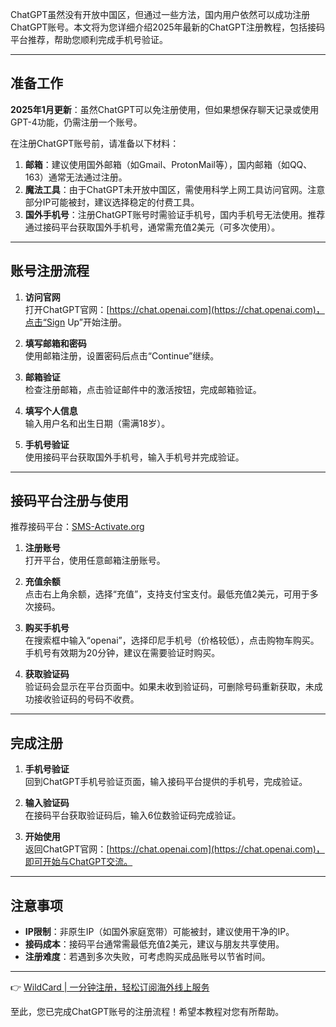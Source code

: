 ChatGPT虽然没有开放中国区，但通过一些方法，国内用户依然可以成功注册ChatGPT账号。本文将为您详细介绍2025年最新的ChatGPT注册教程，包括接码平台推荐，帮助您顺利完成手机号验证。

---

## 准备工作

**2025年1月更新**：虽然ChatGPT可以免注册使用，但如果想保存聊天记录或使用GPT-4功能，仍需注册一个账号。

在注册ChatGPT账号前，请准备以下材料：

1. **邮箱**：建议使用国外邮箱（如Gmail、ProtonMail等），国内邮箱（如QQ、163）通常无法通过注册。
2. **魔法工具**：由于ChatGPT未开放中国区，需使用科学上网工具访问官网。注意部分IP可能被封，建议选择稳定的付费工具。
3. **国外手机号**：注册ChatGPT账号时需验证手机号，国内手机号无法使用。推荐通过接码平台获取国外手机号，通常需充值2美元（可多次使用）。

---

## 账号注册流程

1. **访问官网**  
   打开ChatGPT官网：[https://chat.openai.com](https://chat.openai.com)，点击“Sign Up”开始注册。

2. **填写邮箱和密码**  
   使用邮箱注册，设置密码后点击“Continue”继续。

3. **邮箱验证**  
   检查注册邮箱，点击验证邮件中的激活按钮，完成邮箱验证。

4. **填写个人信息**  
   输入用户名和出生日期（需满18岁）。

5. **手机号验证**  
   使用接码平台获取国外手机号，输入手机号并完成验证。

---

## 接码平台注册与使用

推荐接码平台：[SMS-Activate.org](https://bit.ly/bewildcard)

1. **注册账号**  
   打开平台，使用任意邮箱注册账号。

2. **充值余额**  
   点击右上角余额，选择“充值”，支持支付宝支付。最低充值2美元，可用于多次接码。

3. **购买手机号**  
   在搜索框中输入“openai”，选择印尼手机号（价格较低），点击购物车购买。手机号有效期为20分钟，建议在需要验证时购买。

4. **获取验证码**  
   验证码会显示在平台页面中。如果未收到验证码，可删除号码重新获取，未成功接收验证码的号码不收费。

---

## 完成注册

1. **手机号验证**  
   回到ChatGPT手机号验证页面，输入接码平台提供的手机号，完成验证。

2. **输入验证码**  
   在接码平台获取验证码后，输入6位数验证码完成验证。

3. **开始使用**  
   返回ChatGPT官网：[https://chat.openai.com](https://chat.openai.com)，即可开始与ChatGPT交流。

---

## 注意事项

- **IP限制**：非原生IP（如国外家庭宽带）可能被封，建议使用干净的IP。
- **接码成本**：接码平台通常需最低充值2美元，建议与朋友共享使用。
- **注册难度**：若遇到多次失败，可考虑购买成品账号以节省时间。

---

👉 [WildCard | 一分钟注册，轻松订阅海外线上服务](https://bit.ly/bewildcard)

至此，您已完成ChatGPT账号的注册流程！希望本教程对您有所帮助。